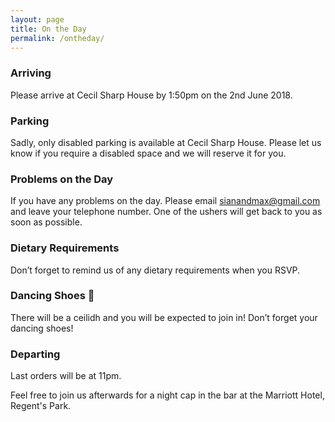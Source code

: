 ```yaml
---
layout: page
title: On the Day
permalink: /ontheday/
---
```


### Arriving

Please arrive at Cecil Sharp House by 1:50pm on the 2nd June 2018.

### Parking 

Sadly, only disabled parking is available at Cecil Sharp House.
Please let us know if you require a disabled space and we will reserve it for you.

### Problems on the Day

If you have any problems on the day. Please email [sianandmax@gmail.com](mailto:sianandmax@gmail.com) and leave your telephone number. One of the ushers will get back to you as soon as possible.

### Dietary Requirements

Don’t forget to remind us of any dietary requirements when you RSVP.

### Dancing Shoes 👠

There will be a ceilidh and you will be expected to join in! Don’t forget your dancing shoes!

### Departing

Last orders will be at 11pm.

Feel free to join us afterwards for a night cap in the bar at the Marriott Hotel, Regent's Park.





